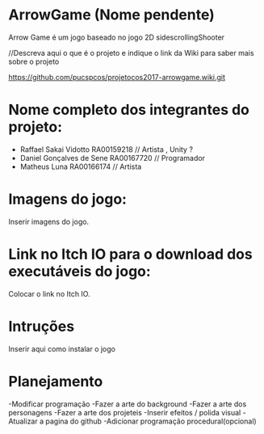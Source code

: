# ArrowGame (Nome pendente)

Arrow Game é um jogo baseado no jogo 2D sidescrollingShooter

//Descreva aqui o que é o projeto e indique o link da Wiki para saber mais sobre o projeto

https://github.com/pucspcos/projetocos2017-arrowgame.wiki.git

# Nome completo dos integrantes do projeto:

* Raffael Sakai Vidotto RA00159218 // Artista , Unity ?
* Daniel Gonçalves de Sene RA00167720 // Programador
* Matheus Luna RA00166174 // Artista


# Imagens do jogo:

Inserir imagens do jogo.

# Link no Itch IO para o download dos executáveis do jogo:

Colocar o link no Itch IO.

# Intruções

Inserir aqui como instalar o jogo

# Planejamento

-Modificar programação
-Fazer a arte do background
-Fazer a arte dos personagens
-Fazer a arte dos projeteis
-Inserir efeitos / polida visual
-Atualizar a pagina do github
-Adicionar programação procedural(opcional)

